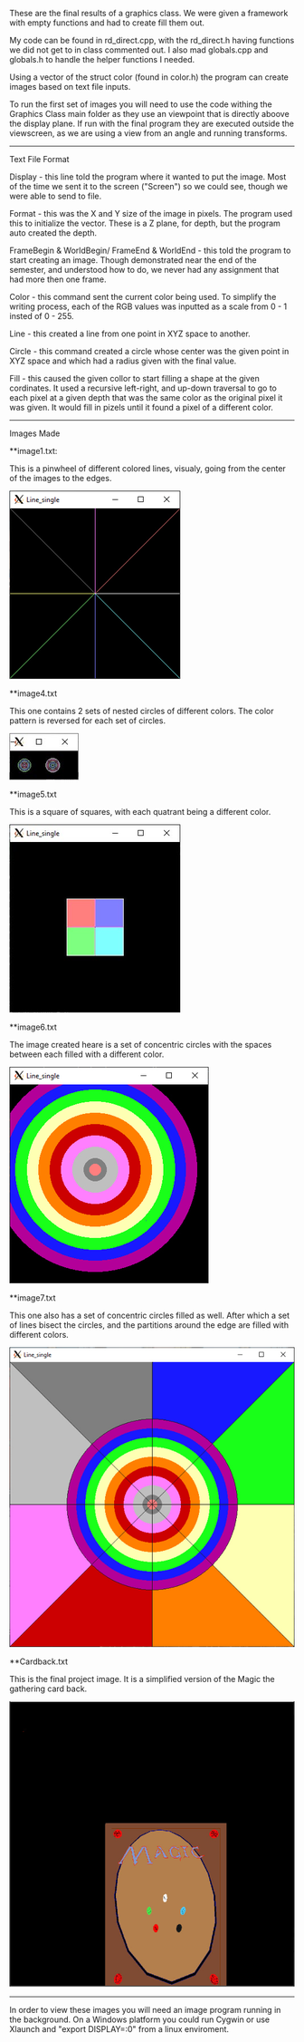 These are the final results of a graphics class. We were given a framework with empty functions and had to create fill them out.

My code can be found in rd_direct.cpp, with the rd_direct.h having functions we did not get to in class commented out. I also mad globals.cpp and globals.h to handle the helper functions I needed.

Using a vector of the struct color (found in color.h) the program can create images based on text file inputs.

To run the first set of images you will need to use the code withing the Graphics Class main folder as they use an viewpoint that is directly aboove the display plane. If run with the final program they are executed outside the viewscreen, as we are using a view from an angle and running transforms.
______________________________________________________________________________________________________________________________________
Text File Format

Display - this line told the program where it wanted to put the image. Most of the time we sent it to the screen ("Screen") so we could see, though we were able to send to file.

Format - this was the X and Y size of the image in pixels. The program used this to initialize the vector. These is a Z plane, for depth, but the program auto created the depth.

FrameBegin & WorldBegin/ FrameEnd & WorldEnd - this told the program to start creating an image. Though demonstrated near the end of the semester, and understood how to do, we never had any assignment that had more then one frame.

Color - this command sent the current color being used. To simplify the writing process, each of the RGB values was inputted as a scale from 0 - 1 insted of 0 - 255.

Line - this created a line from one point in XYZ space to another. 

Circle - this command created a circle whose center was the given point in XYZ space and which had a radius given with the final value.

Fill - this caused the given collor to start filling a shape at the given cordinates. It used a recursive left-right, and up-down traversal to go to each pixel at a given depth that was the same color as the original pixel it was given. It would fill in pizels until it found a pixel of a different color.
_________________________________________________________________________________________________________________________________________
Images Made

**image1.txt:

  This is a pinwheel of different colored lines, visualy, going from the center of the images to the edges.

  ![Alt text](image1.jpg)

**image4.txt

  This one contains 2 sets of nested circles of different colors. The color pattern is reversed for each set of circles.
  
 ![Alt text](image4.jpg)

 
**image5.txt

  This is a square of squares, with each quatrant being a different color.
  
 ![Alt text](image5.jpg)

 **image6.txt

  The image created heare is a set of concentric circles with the spaces between each filled with a different color.
  
 ![Alt text](image6.jpg)

 **image7.txt

  This one also has a set of concentric circles filled as well. After which a set of lines bisect the circles, and the partitions around the edge are filled with different colors.
  
 ![Alt text](image7.jpg)

**Cardback.txt

This is the final project image. It is a simplified version of the Magic the gathering card back.

 ![Alt text](cardback.jpg)
__________________________________________________________________________________________________________________________________________________________________________________

In order to view these images you will need an image program running in the background.  On a Windows platform you could run Cygwin or use Xlaunch and "export DISPLAY=:0" from a linux enviroment.

